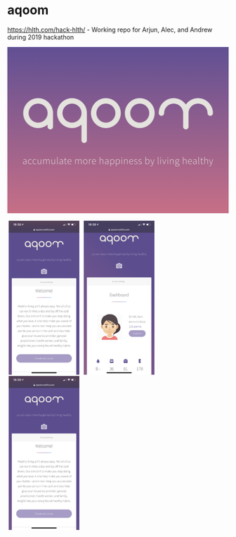 # aqoom
https://hlth.com/hack-hlth/ - Working repo for Arjun, Alec, and Andrew during 2019 hackathon 

![alt text](https://github.com/uxdrew/aqoom/blob/design/images/_logo.png "Branding")

<div class="row">
<img src="https://github.com/uxdrew/aqoom/blob/design/images/_home.PNG" width="32%" hspace="3">
<img src="https://github.com/uxdrew/aqoom/blob/design/images/_dashboard.PNG" width="32%" hspace="3">
<img src="https://github.com/uxdrew/aqoom/blob/design/images/_home.PNG" width="32%" hspace="3"></div>
